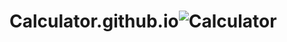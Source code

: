# Calculator.github.io![Calculator](https://github.com/akshay-Dhorajkar-14/Calculator.github.io/assets/144660309/d4009519-f69f-4a6d-b512-ae51139b4ac6)
